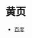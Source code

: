 # 黄页

<div id = "首"></div>
<script src = "../js/首.js"></script>

* [百度](https://www.baidu.com/)

<div id = "黄页"></div>

<script src = "../js/yellow.js"></script>
<script src = "../js/黄页.js"></script>

